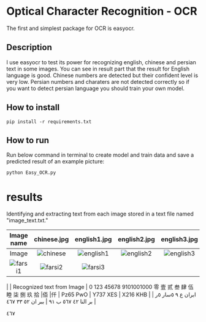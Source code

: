 # Optical Character Recognition - OCR

The first and simplest package for OCR is easyocr.

## Description

I use easyocr to test its power for recognizing english, chinese and persian text in some images.
You can see in result part that the result for English language is good.
Chinese numbers are detected but their confident level is very low.
Persian numbers and charaters are not detected correctly so if you want to detect persian language you should train your own model.

## How to install

```
pip install -r requirements.txt
```

##  How to run

Run below command in terminal to create model and train data and save a predicted result of an example picture:

```
python Easy_OCR.py
```

# results

Identifying and extracting text from each image stored in a text file named "image_text.txt."

|          Image name        | chinese.jpg    | english1.jpg    | english2.jpg    | english3.jpg    | farsi1.jpg    | farsi2.jpg    | farsi3.jpg    |
| :----------------------:   | :---: | :---: |:---: |:---: |:---: |:---: |:---: |
|             Image          |  ![chinese](https://github.com/javadnematollahi/python-assignment/assets/86910174/344a3d32-1e34-4b30-8054-fcdbca07be18) | ![english1](https://github.com/javadnematollahi/python-assignment/assets/86910174/c68747ad-f3d2-4a94-9e81-aff1308e3085)| ![english2](https://github.com/javadnematollahi/python-assignment/assets/86910174/2290bd47-1274-4dfc-a288-6849035e2cdf)| ![english3](https://github.com/javadnematollahi/python-assignment/assets/86910174/ce441309-479f-47cd-ad7c-85af3fe8e6e4)
| ![farsi1](https://github.com/javadnematollahi/python-assignment/assets/86910174/2dc8c2d5-6a75-41bf-bc2a-6ff5905967c9)| ![farsi2](https://github.com/javadnematollahi/python-assignment/assets/86910174/b1904157-74ad-4b6e-a83c-281d5c0c7e59)| ![farsi3](https://github.com/javadnematollahi/python-assignment/assets/86910174/c1f09420-9a62-4f0e-b660-e9a46e0f2868)
  |
| Recognized text from Image | 0 123 45678 9101001000 零 壹  贰  叁  肆  伍  睦  柒  捌  玖 拾 |佰 |仟 | Pz65 PwO   | Y737 XES   | X216 KHB  | ابران
ع ٩ ٥سار
٥ر
  | بر النا
٤٢ ٥٦٧
ب ٩١  | ببر ان
٥٢
٣٣ ٤٦٧   |

 ٤٦٧






